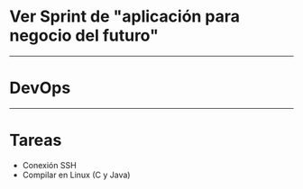 # Ver Sprint de "aplicación para negocio del futuro"

-------------------

# DevOps

-------------------

# Tareas
- Conexión SSH
- Compilar en Linux (C y Java)
